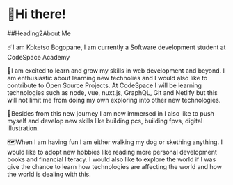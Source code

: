 <h1>👋Hi there!</h1> 

##Heading2About Me

☄️I am Koketso Bogopane, I am currently a Software development student at CodeSpace Academy 

🚀I am excited to learn and grow my skills in web development and beyond. I am enthusiastic 
about learning new technolies and I would also like to contribute to Open Source Projects.
At CodeSpace I will be learning technologies such as  node, vue, nuxt.js, GraphQL, Git and Netlify 
but this will not limit me from doing my own exploring into other new technologies.

🦾Besides from this new journey I am now immersed in I also like to push myself and develop new skills like 
building pcs, building fpvs, digital illustration.

🗺️When I am having fun I am either walking my dog or skething anything. I would like to adopt new hobbies like 
reading more personal development books and financial literacy. I would also like to explore the world if I was give
the chance to learn how technologies are affecting the world and how the world is dealing with this. 
